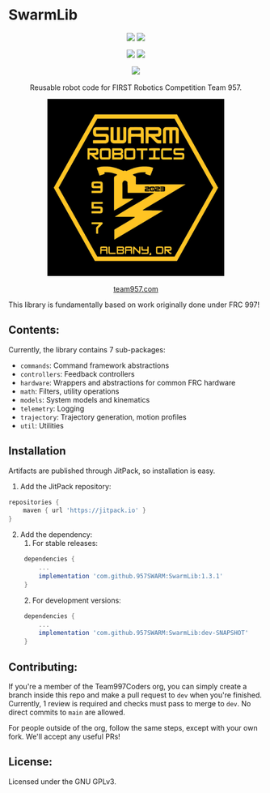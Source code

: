 # SwarmLib

<div align="center">
<a href="https://jitpack.io/#957SWARM/SwarmLib"><img src="https://jitpack.io/v/957SWARM/SwarmLib.svg"></a>
<a href="https://javadoc.jitpack.io/com/github/957SWARM/SwarmLib/latest/javadoc/"><img src ="https://img.shields.io/static/v1.svg?label=Javadocs&message=Release&color=l"></a>

<a href="https://github.com/957SWARM/SwarmLib/actions/workflows/main.yml"><img src="https://github.com/957SWARM/SwarmLib/actions/workflows/main.yml/badge.svg?branch=main"></a>
<a href="https://957SWARM.github.io/SwarmLib"><img src="https://github.com/957SWARM/SwarmLib/actions/workflows/docs.yml/badge.svg"></a>

<a href="https://www.gnu.org/licenses/gpl-3.0"><img src="https://img.shields.io/badge/License-GPLv3-blue.svg"></a>

Reusable robot code for FIRST Robotics Competition Team 957.

<img src="https://github.com/957SWARM/SwarmLib/raw/main/logo.jpeg" width="350" height="350" />

<a href=https://www.team957.com>team957.com</a>

</div>

This library is fundamentally based on work originally done under FRC 997!

## Contents:
Currently, the library contains 7 sub-packages:

- `commands`: Command framework abstractions
- `controllers`: Feedback controllers
- `hardware`: Wrappers and abstractions for common FRC hardware
- `math`: Filters, utility operations
- `models`: System models and kinematics
- `telemetry`: Logging
- `trajectory`: Trajectory generation, motion profiles
- `util`: Utilities

## Installation
Artifacts are published through JitPack, so installation is easy.
1) Add the JitPack repository:
```groovy
repositories {
    maven { url 'https://jitpack.io' }
}
```
2) Add the dependency:
   1) For stable releases:
   ```groovy
    dependencies {
        ...
        implementation 'com.github.957SWARM:SwarmLib:1.3.1'
    }
   ``` 
   2) For development versions:
   ```groovy
    dependencies {
        ...
        implementation 'com.github.957SWARM:SwarmLib:dev-SNAPSHOT'
    }
   ```

## Contributing:
If you're a member of the Team997Coders org, you can simply create a branch inside this repo and make a pull request to `dev` when you're finished. Currently, 1 review is required and checks must pass to merge to `dev`. No direct commits to `main` are allowed.

For people outside of the org, follow the same steps, except with your own fork. We'll accept any useful PRs!

## License:
Licensed under the GNU GPLv3.
